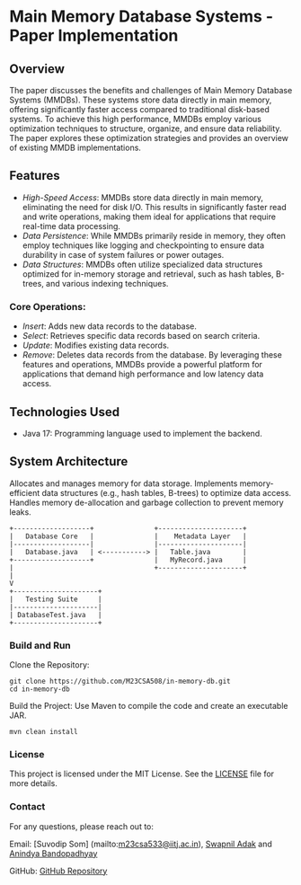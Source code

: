 # Main Memory Database Systems - Paper Implementation

## Overview
The paper discusses the benefits and challenges of Main Memory Database Systems (MMDBs). These systems store data directly in main memory, offering significantly faster access compared to traditional disk-based systems.
To achieve this high performance, MMDBs employ various optimization techniques to structure, organize, and ensure data reliability. The paper explores these optimization strategies and provides an overview of existing MMDB implementations.

## Features
- *High-Speed Access*: MMDBs store data directly in main memory, eliminating the need for disk I/O. This results in significantly faster read and write operations, making them ideal for applications that require real-time data processing.
- *Data Persistence*: While MMDBs primarily reside in memory, they often employ techniques like logging and checkpointing to ensure data durability in case of system failures or power outages.
- *Data Structures*: MMDBs often utilize specialized data structures optimized for in-memory storage and retrieval, such as hash tables, B-trees, and various indexing techniques.
### Core Operations:
- *Insert*: Adds new data records to the database.
- *Select*: Retrieves specific data records based on search criteria.
- *Update*: Modifies existing data records.
- *Remove*: Deletes data records from the database.
By leveraging these features and operations, MMDBs provide a powerful platform for applications that demand high performance and low latency data access.

## Technologies Used
- Java 17: Programming language used to implement the backend.

## System Architecture

Allocates and manages memory for data storage.
Implements memory-efficient data structures (e.g., hash tables, B-trees) to optimize data access.
Handles memory de-allocation and garbage collection to prevent memory leaks.

```
+-------------------+               +---------------------+
|   Database Core   |               |    Metadata Layer   |
|-------------------|               |---------------------|
|   Database.java   | <-----------> |   Table.java        |
+-------------------+               |   MyRecord.java     |
|                                   +---------------------+
|
V
+---------------------+
|   Testing Suite     |
|---------------------|
| DatabaseTest.java   |
+---------------------+
```

### Build and Run
Clone the Repository:

```
git clone https://github.com/M23CSA508/in-memory-db.git
cd in-memory-db
```
Build the Project: Use Maven to compile the code and create an executable JAR.

```
mvn clean install
```

### License
This project is licensed under the MIT License. See the [LICENSE](https://opensource.org/license/mit) file for more details.

### Contact
For any questions, please reach out to:

Email: [Suvodip Som] (mailto:m23csa533@iitj.ac.in), [Swapnil Adak](mailto:m23csa534@iitj.ac.in) and [Anindya Bandopadhyay](mailto:m23csa508@iitj.ac.in)

GitHub: [GitHub Repository](https://github.com/M23CSA508/in-memory-db.git)